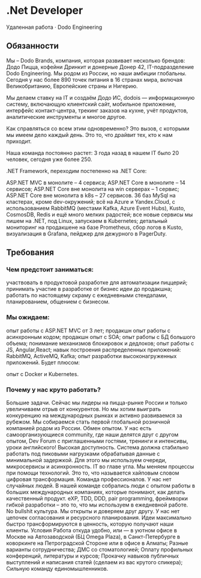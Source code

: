 # .Net Developer
Удаленная работа · Dodo Engineering

## Обязанности
Мы – Dodo Brands, компания, которая развивает несколько брендов: Додо Пицца, кофейни Дринкит и донерные Донер 42, IT-подразделение Dodo Engineering. Мы родом из России, но наши амбиции глобальны. Сегодня у нас более 890 точек питания в 16 странах мира, включая Великобританию, Европейские страны и Нигерию.

Мы делаем ставку на IT и создаём Додо ИС, dodois — информационную систему, включающую клиентский сайт, мобильное приложение, интерфейс контакт-центра, трекинг заказов на кухне, учёт продуктов, аналитические инструменты и многое другое.

Как справляться со всем этим одновременно? Это вызов, с которыми мы имеем дело каждый день. Это то, что драйвит тех, кто к нам приходит.

Наша команда постоянно растет: 3 года назад в нашем IT было 20 человек, сегодня уже более 250.

.NET Framework, переходим постепенно на .NET Core:

ASP.NET MVC в монолите – 4 сервиса;
ASP.NET Core в монолите – 14 сервисов;
ASP.NET Core вне монолита на win серверах – 1 сервис;
ASP.NET Core вне монолита в k8s – 27 сервисов.
36 баз MySql на кластерах, кроме dev-окружений;
всё на Azure и Yandex.Cloud, с использованием RabbitMQ (местами Kafka, Azure Event Hubs), Kusto, CosmosDB, Redis и ещё много мелких радостей;
все новые сервисы мы пишем на .NET, под Linux, запускаем в Kubernetes;
детальный мониторинг на продакшене на базе Prometheus, сбор логов в Kusto, визуализация в Grafana, пейджер для дежурного в PagerDuty.

## Требования

### Чем предстоит заниматься:

участвовать в продуктовой разработке для автоматизации пиццерий;
принимать участие в разработке от бизнес идеи до продакшна;
работать по настоящему скраму с ежедневными стендапами, планированием, общением с бизнесом.

### Мы ожидаем:

опыт работы с ASP.NET MVC от 3 лет;
продакшн опыт работы с асинхронным кодом;
продакшн опыт с SOA;
опыт работы с БД большого объема;
понимание механизмов блокировок и дедлоков;
опыт работы с JS, Angular,React;
навык построения распределенных приложений: RabbitMQ, ActiveMQ, Kafka;
опыт разработки высоконагруженных приложений.
Будет плюсом:

опыт с Docker и Kubernetes.

### Почему у нас круто работать?

Большие задачи. Сейчас мы лидеры на пицца-рынке России и только увеличиваем отрыв от конкурентов. Но мы хотим выиграть конкуренцию на международных рынках и активно развиваемся за рубежом. Мы собираемся стать первой глобальной розничной компанией родом из России.
Обмен опытом. У нас есть самоорганизующиеся community, где наши делятся друг с другом опытом, Dev Forum с приглашенными гостями, тренинги и интенсивы, уроки английского!
Высокая доступность. Система должна стабильно работать под пиковыми нагрузками обрабатывая данные с минимальной задержкой. Для этого мы используем очереди, микросервисы и асинхронность.
IT во главе угла. Мы меняем процессы при помощи технологий. Это то, что называется хайповым словом цифровая трансформация.
Команда профессионалов. У нас нет случайных людей. В нашей команде собрались люди с опытом работы в больших международных компаниях, которые понимают, как делать качественный продукт. eXP, TDD, DDD, pair programming, фреймворки гибкой разработки – это то, что мы используем в ежедневной работе.
No bullshit культура. Мы открыты и доверяем друг другу. У нас нет цепочек согласования и ресурсного планирования. Идеи максимально быстро трансформируются в ценность, которую получают наши клиенты.
Условия
Работа откуда удобно, или — в уютном офисе в Москве на Автозаводской (БЦ Omega Plaza), в Санкт-Петербурге в коворкинге на Петроградской Стороне или в офисе в Алматы;
Разные варианты сотрудничества;
ДМС со стоматологией;
Оплату профильных конференций, литературы и курсов;
Прокачку навыков публичных выступлений и написания статей (сделаем из вас крутого спикера);
Сильную команду единомышленников.
